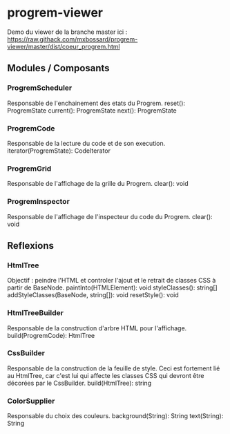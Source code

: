 # progrem-viewer

Demo du viewer de la branche master ici : https://raw.githack.com/mxbossard/progrem-viewer/master/dist/coeur_progrem.html

## Modules / Composants

### ProgremScheduler
Responsable de l'enchainement des etats du Progrem.
reset(): ProgremState
current(): ProgremState
next(): ProgremState

### ProgremCode
Responsable de la lecture du code et de son execution.
iterator(ProgremState): CodeIterator

### ProgremGrid
Responsable de l'affichage de la grille du Progrem.
clear(): void

### ProgremInspector
Responsable de l'affichage de l'inspecteur du code du Progrem.
clear(): void

## Reflexions

### HtmlTree
Objectif : peindre l'HTML et controler l'ajout et le retrait de classes CSS à partir de BaseNode.
paintInto(HTMLElement): void
styleClasses(): string[]
addStyleClasses(BaseNode, string[]): void
resetStyle(): void

### HtmlTreeBuilder
Responsable de la construction d'arbre HTML pour l'affichage.
build(ProgremCode): HtmlTree

### CssBuilder
Responsable de la construction de la feuille de style. Ceci est fortement lié au HtmlTree, car c'est lui qui affecte les classes CSS qui devront être décorées par le CssBuilder.
build(HtmlTree): string

### ColorSupplier
Responsable du choix des couleurs.
background(String): String
text(String): String